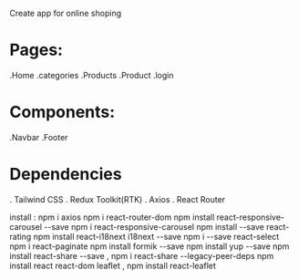 Create app for online shoping

# Pages:

.Home
.categories
.Products
.Product
.login

# Components:

.Navbar
.Footer

# Dependencies

. Tailwind CSS
. Redux Toolkit(RTK)
. Axios
. React Router

install :
npm i axios
npm i react-router-dom
npm install react-responsive-carousel --save
npm i react-responsive-carousel
npm install --save react-rating
npm install react-i18next i18next --save
npm i --save react-select
npm i react-paginate
npm install formik --save
npm install yup --save
npm install react-share --save , npm i react-share --legacy-peer-deps
npm install react react-dom leaflet , npm install react-leaflet
